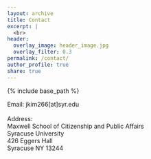 ```yaml
---
layout: archive
title: Contact
excerpt: |
  <br>
header:
  overlay_image: header_image.jpg
  overlay_filter: 0.3
permalink: /contact/
author_profile: true
share: true
---
```

{% include base_path %}

<!--- below converts page to collection --->
<!---
{% for post in site.publications reversed %}
  {% include archive-single.html %}
{% endfor %}
--->


Email: jkim266[at]syr.edu
<br>
<br>
Address:
<br>
Maxwell School of Citizenship and Public Affairs <br>
Syracuse University <br>
426 Eggers Hall <br>
Syracuse NY 13244


<!-- * <b>Alcantara, R.</b>, Edwards, WB., Millet, G., Grabowski, A. [Predicting continuous ground reaction forces from accelerometers during uphill and downhill running: A Recurrent neural network solution.](https://doi.org/10.7717/peerj.12752) PeerJ (2022). -->






